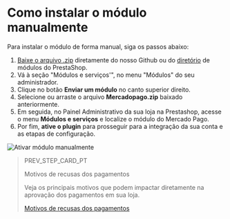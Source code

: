 # Como instalar o módulo manualmente
 
Para instalar o módulo de forma manual, siga os passos abaixo:
 
1. [Baixe o arquivo .zip](https://github.com/mercadopago/cart-prestashop-7/releases/latest) diretamente do nosso Github ou do [diretório](https://addons.prestashop.com/pt/pagamento-carta-carteira/23962-mercado-pago.html) de módulos do PrestaShop.
2. Vá à seção "Módulos e serviços'", no menu "Módulos" do seu administrador.
3. Clique no botão **Enviar um módulo** no canto superior direito.
4. Selecione ou arraste o arquivo **Mercadopago.zip** baixado anteriormente.
5. Em seguida, no Painel Administrativo da sua loja na Prestashop, acesse o menu **Módulos e serviços** e localize o módulo do Mercado Pago.
6. Por fim, **ative o plugin** para prosseguir para a integração da sua conta e as etapas de configuração.
 
![Ativar módulo manualmente](/images/prestashop/instalacao_manual_pt.gif)

> PREV_STEP_CARD_PT
>
> Motivos de recusas dos pagamentos
>
> Veja os principais motivos que podem impactar diretamente na aprovação dos pagamentos em sua loja. 
>
> [Motivos de recusas dos pagamentos](/developers/pt/docs/prestashop/sales-processing/reasons-for-refusals)